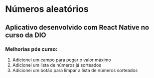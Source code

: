 # Números aleatórios

## Aplicativo desenvolvido com React Native no curso da DIO

### Melhorias pós curso:

1. Adicionei um campo para pegar o valor máximo
2. Adicionei um lista de números já sorteados
3. Adicionei um botão para limpar a lista de números sorteados
